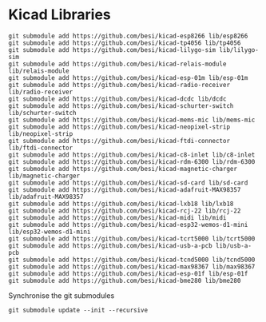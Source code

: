 # Kicad Libraries

    git submodule add https://github.com/besi/kicad-esp8266 lib/esp8266
    git submodule add https://github.com/besi/kicad-tp4056 lib/tp4056
    git submodule add https://github.com/besi/kicad-lilygo-sim lib/lilygo-sim
    git submodule add https://github.com/besi/kicad-relais-module lib/relais-module
    git submodule add https://github.com/besi/kicad-esp-01m lib/esp-01m
    git submodule add https://github.com/besi/kicad-radio-receiver lib/radio-receiver
    git submodule add https://github.com/besi/kicad-dcdc lib/dcdc
    git submodule add https://github.com/besi/kicad-schurter-switch lib/schurter-switch
    git submodule add https://github.com/besi/kicad-mems-mic lib/mems-mic
    git submodule add https://github.com/besi/kicad-neopixel-strip lib/neopixel-strip
    git submodule add https://github.com/besi/kicad-ftdi-connector lib/ftdi-connector
    git submodule add https://github.com/besi/kicad-c8-inlet lib/c8-inlet
    git submodule add https://github.com/besi/kicad-rdm-6300 lib/rdm-6300
    git submodule add https://github.com/besi/kicad-magnetic-charger lib/magnetic-charger
    git submodule add https://github.com/besi/kicad-sd-card lib/sd-card
    git submodule add https://github.com/besi/kicad-adafruit-MAX98357 lib/adafruit-MAX98357
    git submodule add https://github.com/besi/kicad-lxb18 lib/lxb18
    git submodule add https://github.com/besi/kicad-rcj-22 lib/rcj-22
    git submodule add https://github.com/besi/kicad-midi lib/midi
    git submodule add https://github.com/besi/kicad-esp32-wemos-d1-mini lib/esp32-wemos-d1-mini
    git submodule add https://github.com/besi/kicad-tcrt5000 lib/tcrt5000
    git submodule add https://github.com/besi/kicad-usb-a-pcb lib/usb-a-pcb
    git submodule add https://github.com/besi/kicad-tcnd5000 lib/tcnd5000
    git submodule add https://github.com/besi/kicad-max98367 lib/max98367
    git submodule add https://github.com/besi/kicad-esp-01f lib/esp-01f    
    git submodule add https://github.com/besi/kicad-bme280 lib/bme280

Synchronise the git submodules

    git submodule update --init --recursive
